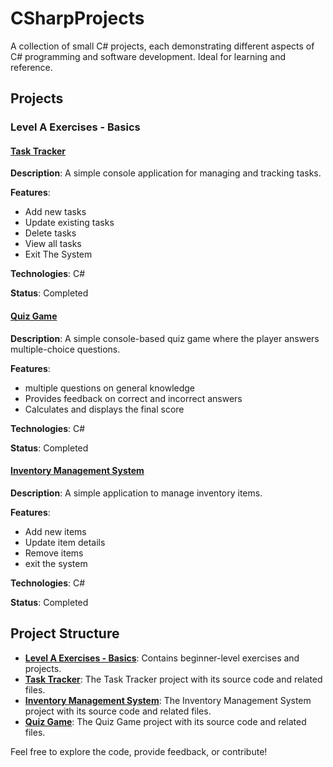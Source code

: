 # CSharpProjects
A collection of small C# projects, each demonstrating different aspects of C# programming and software development. Ideal for learning and reference.

## Projects

### Level A Exercises - Basics

#### [Task Tracker](./Level_A_Projects/TaskTracker/)

**Description**: A simple console application for managing and tracking tasks.

**Features**:
- Add new tasks
- Update existing tasks
- Delete tasks
- View all tasks
- Exit The System

**Technologies**: C#

**Status**: Completed

#### [Quiz Game](./Level_A_Projects/QuizGame/)
**Description**: A simple console-based quiz game where the player answers multiple-choice questions.

**Features**:
- multiple questions on general knowledge
- Provides feedback on correct and incorrect answers
- Calculates and displays the final score

**Technologies**: C#

**Status**: Completed

#### [Inventory Management System](./Level_A_Projects/InventoryManagement/)

**Description**: A simple application to manage inventory items.

**Features**:
- Add new items
- Update item details
- Remove items
- exit the system

**Technologies**: C#

**Status**: Completed

## Project Structure

- [**Level A Exercises - Basics**](./Level_A_Projects/): Contains beginner-level exercises and projects.
- [**Task Tracker**](./Level_A_Projects/TaskTracker/): The Task Tracker project with its source code and related files.
- [**Inventory Management System**](./Level_A_Projects/InventoryManagement/): The Inventory Management System project with its source code and related files.
- [**Quiz Game**](./Level_A_Projects/QuizGame/): The Quiz Game project with its source code and related files.


Feel free to explore the code, provide feedback, or contribute!

